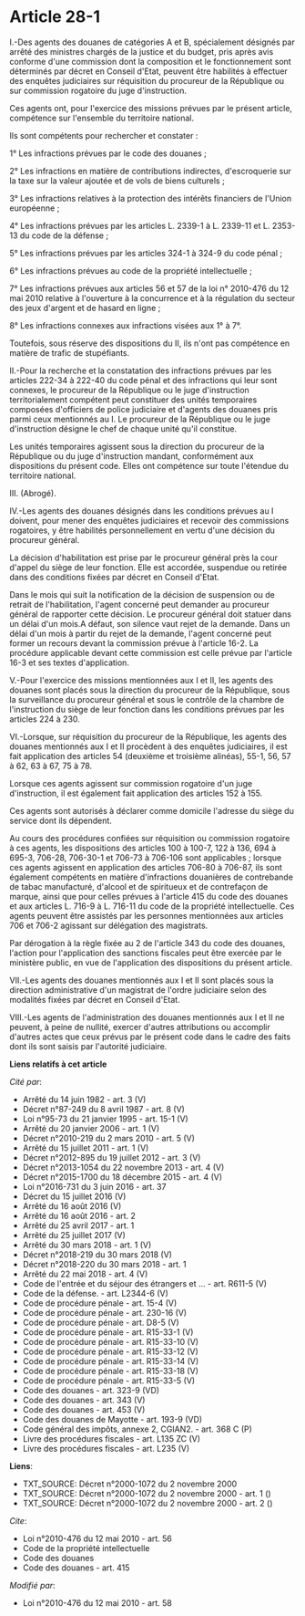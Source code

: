 # Article 28-1

I.-Des agents des douanes de catégories A et B, spécialement désignés par arrêté des ministres chargés de la justice et du
budget, pris après avis conforme d'une commission dont la composition et le fonctionnement sont déterminés par décret en
Conseil d'Etat, peuvent être habilités à effectuer des enquêtes judiciaires sur réquisition du procureur de la République ou
sur commission rogatoire du juge d'instruction. 

Ces agents ont, pour l'exercice des missions prévues par le présent article, compétence sur l'ensemble du territoire
national. 

Ils sont compétents pour rechercher et constater : 

1° Les infractions prévues par le code des douanes ; 

2° Les infractions en matière de contributions indirectes, d'escroquerie sur la taxe sur la valeur ajoutée et de vols de
biens culturels ; 

3° Les infractions relatives à la protection des intérêts financiers de l'Union européenne ; 

4° Les infractions prévues par les articles L. 2339-1 à L. 2339-11 et L. 2353-13 du code de la défense ; 

5° Les infractions prévues par les articles 324-1 à 324-9 du code pénal ; 

6° Les infractions prévues au code de la propriété intellectuelle ; 

7° Les infractions prévues aux articles 56 et 57 de la loi n° 2010-476 du 12 mai 2010 relative à l'ouverture à la concurrence
et à la régulation du secteur des jeux d'argent et de hasard en ligne ;

8° Les infractions connexes aux infractions visées aux 1° à 7°.

Toutefois, sous réserve des dispositions du II, ils n'ont pas compétence en matière de trafic de stupéfiants. 

II.-Pour la recherche et la constatation des infractions prévues par les articles 222-34 à 222-40 du code pénal et des
infractions qui leur sont connexes, le procureur de la République ou le juge d'instruction territorialement compétent peut
constituer des unités temporaires composées d'officiers de police judiciaire et d'agents des douanes pris parmi ceux
mentionnés au I. Le procureur de la République ou le juge d'instruction désigne le chef de chaque unité qu'il constitue. 

Les unités temporaires agissent sous la direction du procureur de la République ou du juge d'instruction mandant,
conformément aux dispositions du présent code. Elles ont compétence sur toute l'étendue du territoire national. 

III. (Abrogé). 

IV.-Les agents des douanes désignés dans les conditions prévues au I doivent, pour mener des enquêtes judiciaires et recevoir
des commissions rogatoires, y être habilités personnellement en vertu d'une décision du procureur général. 

La décision d'habilitation est prise par le procureur général près la cour d'appel du siège de leur fonction. Elle est
accordée, suspendue ou retirée dans des conditions fixées par décret en Conseil d'Etat. 

Dans le mois qui suit la notification de la décision de suspension ou de retrait de l'habilitation, l'agent concerné peut
demander au procureur général de rapporter cette décision. Le procureur général doit statuer dans un délai d'un mois.A
défaut, son silence vaut rejet de la demande. Dans un délai d'un mois à partir du rejet de la demande, l'agent concerné peut
former un recours devant la commission prévue à l'article 16-2. La procédure applicable devant cette commission est celle
prévue par l'article 16-3 et ses textes d'application.

V.-Pour l'exercice des missions mentionnées aux I et II, les agents des douanes sont placés sous la direction du procureur de
la République, sous la surveillance du procureur général et sous le contrôle de la chambre de l'instruction du siège de leur
fonction dans les conditions prévues par les articles 224 à 230. 

VI.-Lorsque, sur réquisition du procureur de la République, les agents des douanes mentionnés aux I et II procèdent à des
enquêtes judiciaires, il est fait application des articles 54 (deuxième et troisième alinéas), 55-1, 56, 57 à 62, 63 à 67, 75
à 78. 

Lorsque ces agents agissent sur commission rogatoire d'un juge d'instruction, il est également fait application des articles
152 à 155. 

Ces agents sont autorisés à déclarer comme domicile l'adresse du siège du service dont ils dépendent. 

Au cours des procédures confiées sur réquisition ou commission rogatoire à ces agents, les dispositions des articles 100 à
100-7, 122 à 136, 694 à 695-3, 706-28, 706-30-1 et 706-73 à 706-106 sont applicables ; lorsque ces agents agissent en
application des articles 706-80 à 706-87, ils sont également compétents en matière d'infractions douanières de contrebande de
tabac manufacturé, d'alcool et de spiritueux et de contrefaçon de marque, ainsi que pour celles prévues à l'article 415 du
code des douanes et aux articles L. 716-9 à L. 716-11 du code de la propriété intellectuelle. Ces agents peuvent être
assistés par les personnes mentionnées aux articles 706 et 706-2 agissant sur délégation des magistrats. 

Par dérogation à la règle fixée au 2 de l'article 343 du code des douanes, l'action pour l'application des sanctions fiscales
peut être exercée par le ministère public, en vue de l'application des dispositions du présent article. 

VII.-Les agents des douanes mentionnés aux I et II sont placés sous la direction administrative d'un magistrat de l'ordre
judiciaire selon des modalités fixées par décret en Conseil d'Etat. 

VIII.-Les agents de l'administration des douanes mentionnés aux I et II ne peuvent, à peine de nullité, exercer d'autres
attributions ou accomplir d'autres actes que ceux prévus par le présent code dans le cadre des faits dont ils sont saisis par
l'autorité judiciaire.

**Liens relatifs à cet article**

_Cité par_:

  - Arrêté du 14 juin 1982 - art. 3 (V)
  - Décret n°87-249 du 8 avril 1987 - art. 8 (V)
  - Loi n°95-73 du 21 janvier 1995 - art. 15-1 (V)
  - Arrêté du 20 janvier 2006 - art. 1 (V)
  - Décret n°2010-219 du 2 mars 2010 - art. 5 (V)
  - Arrêté du 15 juillet 2011 - art. 1 (V)
  - Décret n°2012-895 du 19 juillet 2012 - art. 3 (V)
  - Décret n°2013-1054 du 22 novembre 2013 - art. 4 (V)
  - Décret n°2015-1700 du 18 décembre 2015 - art. 4 (V)
  - Loi n°2016-731 du 3 juin 2016 - art. 37
  - Décret du 15 juillet 2016 (V)
  - Arrêté du 16 août 2016 (V)
  - Arrêté du 16 août 2016 - art. 2
  - Arrêté du 25 avril 2017 - art. 1
  - Arrêté du 25 juillet 2017 (V)
  - Arrêté du 30 mars 2018 - art. 1 (V)
  - Décret n°2018-219 du 30 mars 2018 (V)
  - Décret n°2018-220 du 30 mars 2018 - art. 1
  - Arrêté du 22 mai 2018 - art. 4 (V)
  - Code de l'entrée et du séjour des étrangers et ... - art. R611-5 (V)
  - Code de la défense. - art. L2344-6 (V)
  - Code de procédure pénale - art. 15-4 (V)
  - Code de procédure pénale - art. 230-16 (V)
  - Code de procédure pénale - art. D8-5 (V)
  - Code de procédure pénale - art. R15-33-1 (V)
  - Code de procédure pénale - art. R15-33-10 (V)
  - Code de procédure pénale - art. R15-33-12 (V)
  - Code de procédure pénale - art. R15-33-14 (V)
  - Code de procédure pénale - art. R15-33-18 (V)
  - Code de procédure pénale - art. R15-33-5 (V)
  - Code des douanes - art. 323-9 (VD)
  - Code des douanes - art. 343 (V)
  - Code des douanes - art. 453 (V)
  - Code des douanes de Mayotte - art. 193-9 (VD)
  - Code général des impôts, annexe 2, CGIAN2. - art. 368 C (P)
  - Livre des procédures fiscales - art. L135 ZC (V)
  - Livre des procédures fiscales - art. L235 (V)

**Liens**:

  - TXT_SOURCE: Décret n°2000-1072 du 2 novembre 2000
  - TXT_SOURCE: Décret n°2000-1072 du 2 novembre 2000 - art. 1 ()
  - TXT_SOURCE: Décret n°2000-1072 du 2 novembre 2000 - art. 2 ()

_Cite_:

  - Loi n°2010-476 du 12 mai 2010 - art. 56
  - Code de la propriété intellectuelle
  - Code des douanes
  - Code des douanes - art. 415

_Modifié par_:

  - Loi n°2010-476 du 12 mai 2010 - art. 58
